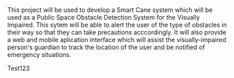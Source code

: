 # 
This project will be used to develop a Smart Cane system which will be used as a Public Space Obstacle Detection System for the Visually Impaired. This sytem will be able to alert the user of the type of obstacles in their way so that they can take precautions acccordingly. It will also provide a web and mobile aplication interface which will assist the visually-impaired person's guardian to track the location of the user and be notified of emergency situations.

Test123 